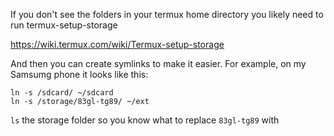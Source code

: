 If you don't see the folders in your termux home directory you likely need to run termux-setup-storage

https://wiki.termux.com/wiki/Termux-setup-storage

And then you can create symlinks to make it easier. For example, on my Samsumg phone it looks like this:

    ln -s /sdcard/ ~/sdcard
    ln -s /storage/83gl-tg89/ ~/ext

`ls` the storage folder so you know what to replace `83gl-tg89` with

